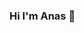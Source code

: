 ### Hi I'm Anas 👋

<!--
**7imy/7imy** is a ✨ _special_ ✨ repository because its `README.md` (this file) appears on your GitHub profile.

Here are some ideas to get you started:

- 🔭 I’m currently Studying on Umm Alqura University
- 🌱 I’m currently learning ...
- 👯 I’m looking to collaborate on ...
- 🤔 I’m looking for help with ...
- 💬 Ask me about ...
- 📫 How to reach me: twitter - @iivcoz
- 😄 Pronouns: ...
- ⚡ Fun fact: ...
-->
